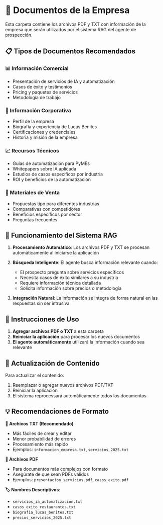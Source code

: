 # 📁 Documentos de la Empresa

Esta carpeta contiene los archivos PDF y TXT con información de la empresa que serán utilizados por el sistema RAG del agente de prospección.

## 📋 Tipos de Documentos Recomendados

### **📊 Información Comercial**
- Presentación de servicios de IA y automatización
- Casos de éxito y testimonios
- Pricing y paquetes de servicios
- Metodología de trabajo

### **🏢 Información Corporativa**
- Perfil de la empresa
- Biografía y experiencia de Lucas Benites
- Certificaciones y credenciales
- Historia y misión de la empresa

### **📈 Recursos Técnicos**
- Guías de automatización para PyMEs
- Whitepapers sobre IA aplicada
- Estudios de casos específicos por industria
- ROI y beneficios de la automatización

### **🎯 Materiales de Venta**
- Propuestas tipo para diferentes industrias
- Comparativas con competidores
- Beneficios específicos por sector
- Preguntas frecuentes

## 🔧 Funcionamiento del Sistema RAG

1. **Procesamiento Automático**: Los archivos PDF y TXT se procesan automáticamente al iniciarse la aplicación
2. **Búsqueda Inteligente**: El agente busca información relevante cuando:
   - El prospecto pregunta sobre servicios específicos
   - Necesita casos de éxito similares a su industria
   - Requiere información técnica detallada
   - Solicita información sobre precios o metodología

3. **Integración Natural**: La información se integra de forma natural en las respuestas sin ser intrusiva

## 📝 Instrucciones de Uso

1. **Agregar archivos PDF o TXT** a esta carpeta
2. **Reiniciar la aplicación** para procesar los nuevos documentos
3. **El agente automáticamente** utilizará la información cuando sea relevante

## 🔄 Actualización de Contenido

Para actualizar el contenido:
1. Reemplazar o agregar nuevos archivos PDF/TXT
2. Reiniciar la aplicación
3. El sistema reprocessará automáticamente todos los documentos

## 💡 Recomendaciones de Formato

**📄 Archivos TXT (Recomendado)**
- Más fáciles de crear y editar
- Menor probabilidad de errores
- Procesamiento más rápido
- Ejemplos: `informacion_empresa.txt`, `servicios_2025.txt`

**📄 Archivos PDF**
- Para documentos más complejos con formato
- Asegúrate de que sean PDFs válidos
- Ejemplos: `presentacion_servicios.pdf`, `casos_exito.pdf`

**🏷️ Nombres Descriptivos**:
- `servicios_ia_automatizacion.txt`
- `casos_exito_restaurantes.txt`
- `biografia_lucas_benites.txt`
- `precios_servicios_2025.txt`